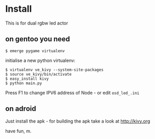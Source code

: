 Install
=======

This is for dual rgbw led actor

on gentoo you need
------------------

    $ emerge pygame virtualenv

initialise a new python virtualenv:

    $ virtualenv ve_kivy --system-site-packages
    $ source ve_kivy/bin/activate
    $ easy_install kivy
    $ python main.py

Press F1 to change IPV6 address of Node - or edit `osd_led_.ini`

on adroid
---------

Just install the apk - for building the apk take a look at http://kivy.org

have fun,
m.
